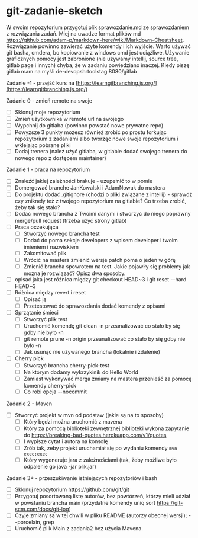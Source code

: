 # git-zadanie-sketch
W swoim repozytorium przygotuj plik sprawozdanie.md ze sprawozdaniem z rozwiązania zadań. Miej na uwadze format plików md https://github.com/adam-p/markdown-here/wiki/Markdown-Cheatsheet. 
Rozwiązanie powinno zawierać użyte komendy i ich wyjście. Warto używać git basha, cmdera, bo kopiowanie z windows cmd jest uciążliwe.
Używanie graficznych pomocy jest zabronione (nie uzywamy intellij, source tree, gitlab page i innych) chyba, że w zadaniu powiedziano inaczej.
Kiedy piszę gitlab mam na myśli de-devopshrtoolstag:8080/gitlab

Zadanie -1 - przejść kurs na [https://learngitbranching.js.org/](https://learngitbranching.js.org/)

Zadanie 0 - zmień remote na swoje
* [ ] Sklonuj moje repozytorium
* [ ] Zmień użytkownika w remote url na swojego
* [ ] Wypchnij do gitlaba (powinno powstać nowe prywatne repo)
* [ ] Powyższe 3 punkty możesz również zrobić po prostu forkując repozytorium z zadaniami albo tworząc nowe swoje repozytorium i wklejając pobrane pliki
* [ ] Dodaj trenera (należ użyć gitlaba, w gitlabie dodać swojego trenera do nowego repo z dostępem maintainer)

Zadanie 1 - praca na repozytorium
* [ ] Znaleźć jakiej zależności brakuje - uzupełnić to w pomie 
* [ ] Domergować branche JanKowalski i AdamNowak do mastera 
* [ ] Do projektu dodać .gitignore (chodzi o pliki związane z intellij) - sprawdź czy znikneły też z twojego repozytorium na gitlabie? Co trzeba zrobić, żeby tak się stało?
* [ ] Dodać nowego brancha z Twoimi danymi i stworzyć do niego poprawny merge/pull request (trzeba użyć strony gitlab)
* [ ] Praca oczekująca
  * [ ] Stworzyć nowego brancha test
  * [ ] Dodać do poma sekcje developers z wpisem developer i twoim imieniem i nazwiskiem
  * [ ] Zakomitować plik
  * [ ] Wrócić na mastera zmienić wersje patch poma o jeden w górę
  * [ ] Zmienić brancha spowrotem na test. Jakie pojawiły się problemy jak można je rozwiązać? Opisz dwa sposoby.
* [ ] opisać jaka jest różnica między git checkout HEAD~3 i git reset --hard HEAD~3
* [ ] Różnica między revert i reset
  * [ ] Opisać ją
  * [ ] Przetestować do sprawozdania dodać komendy z opisami
* [ ] Sprzątanie śmieci
  * [ ] Stworzyć plik test 
  * [ ] Uruchomić komendę git clean -n przeanalizować co stało by się gdby nie było -n
  * [ ] git remote prune -n origin przeanalizować co stało by się gdby nie było -n 
  * [ ] Jak usunąc nie używanego brancha  (lokalnie i zdalenie)
* [ ] Cherry pick
  * [ ] Stworzyć brancha cherry-pick-test 
  * [ ] Na którym dodamy wykrzykinik do Hello World
  * [ ] Zamiast wykonywać merga zmiany na mastera przenieść za pomocą komendy cherry-pick
  * [ ] Co robi opcja --nocommit

Zadanie 2 - Maven
* [ ] Stworzyć projekt w mvn od podstaw (jakie są na to sposoby)
  * [ ] Który będzi można uruchomić z mavena
  * [ ] Który za pomocą biblioteki zewnętrznej biblioteki wykona zapytanie do https://breaking-bad-quotes.herokuapp.com/v1/quotes
  * [ ] I wypisze cytat i autora na konsolę
  * [ ] Zrób tak, zeby projekt uruchamiał się po wydaniu komendy `mvn exec:exec`
  * [ ] Który wygeneruje jara z zależnościami (tak, żeby możliwe było odpalenie go java -jar plik.jar)

Zadanie 3* - przeszukiwanie istniejących repozytoriów i bash
* [ ] Sklonuj repozytorium https://github.com/git/git
* [ ] Przygotuj posortowaną listę autorów, bez powtórzeń, którzy mieli udział w powstaniu brancha main (przydatne komendy uniq sort https://git-scm.com/docs/git-log) 
* [ ] Czyje zmiany są w tej chwili w pliku README (autorzy obecnej wersji); --porcelain, grep 
* [ ] Uruchomić plik Main z zadania2 bez użycia Mavena.
